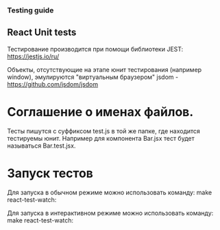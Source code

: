 ### Testing guide

## React Unit tests

Тестирование производится при помощи библиотеки JEST:
https://jestjs.io/ru/

Объекты, отсутствующие на этапе юнит тестирования (например window), эмулируются
"виртуальным браузером" jsdom - https://github.com/jsdom/jsdom

# Соглашение о именах файлов.

Тесты пишутся с суффиксом test.js в той же папке, где находится тестируемы юнит.
Например для компонента Bar.jsx тест будет называться Bar.test.jsx.

# Запуск тестов

Для запуска в обычном режиме можно использовать команду:
make react-test-watch:

Для запуска в интерактивном режиме можно использовать команду:
make react-test-watch:
